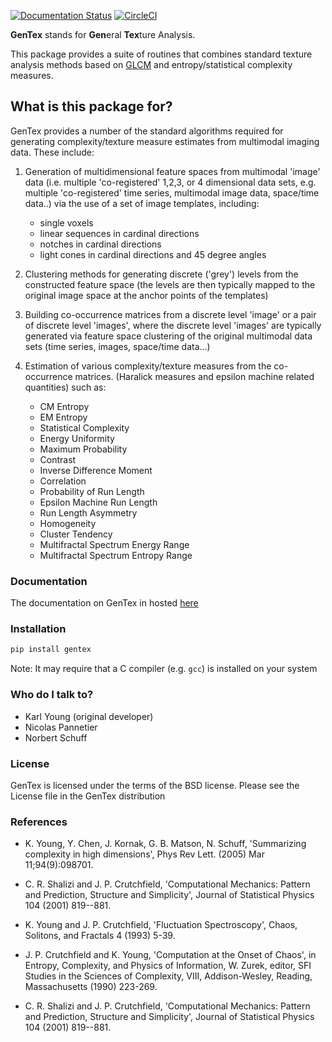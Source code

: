 [![Documentation Status](https://readthedocs.org/projects/gentex/badge/?version=latest)](https://gentex.readthedocs.io/en/latest/?badge=latest)
[![CircleCI](https://circleci.com/gh/NPann/GenTex.svg?style=svg)](https://circleci.com/gh/NPann/GenTex)

**GenTex** stands for **Gen**eral **Tex**ture Analysis.  

This package provides a suite of routines that combines standard texture 
analysis methods based on [GLCM](https://en.wikipedia.org/wiki/Co-occurrence_matrix) 
and entropy/statistical complexity measures.

## What is this package for?

GenTex provides a number of the standard algorithms required for generating 
complexity/texture measure estimates from multimodal imaging data. These include:

1. Generation of multidimensional feature spaces from multimodal 'image' data 
(i.e. multiple 'co-registered' 1,2,3, or 4 dimensional data sets, e.g. 
multiple 'co-registered' time series, multimodal image data, space/time data..) 
via the use of a set of image templates, including:  

    - single voxels
    - linear sequences in cardinal directions
    - notches in cardinal directions
    - light cones in cardinal directions and 45 degree angles

2. Clustering methods for generating discrete ('grey') levels from the constructed 
feature space (the levels are then typically mapped to the original image space at 
the anchor points of the templates)

3. Building co-occurrence matrices from a discrete level 'image' or a pair of 
discrete level 'images', where the discrete level 'images' are typically generated 
via feature space clustering of the original multimodal data sets (time series, images, 
space/time data...)

4. Estimation of various complexity/texture measures from the co-occurrence matrices.
(Haralick measures and epsilon machine related quantities) such as:

    - CM Entropy
    - EM Entropy
    - Statistical Complexity
    - Energy Uniformity
    - Maximum Probability
    - Contrast
    - Inverse Difference Moment
    - Correlation
    - Probability of Run Length
    - Epsilon Machine Run Length
    - Run Length Asymmetry
    - Homogeneity
    - Cluster Tendency
    - Multifractal Spectrum Energy Range
    - Multifractal Spectrum Entropy Range

### Documentation

The documentation on GenTex in hosted [here](https://gentex.readthedocs.io/en/latest/topics/quickstart.html)

### Installation ###

``` bash
pip install gentex
```

Note: It may require that a C compiler (e.g. `gcc`) is installed on your system

### Who do I talk to?

- Karl Young (original developer)
- Nicolas Pannetier 
- Norbert Schuff


### License

GenTex is licensed under the terms of the BSD license.
Please see the License file in the GenTex distribution


### References

* K. Young, Y. Chen, J. Kornak, G. B. Matson, N. Schuff,
'Summarizing complexity in high dimensions',
Phys Rev Lett. (2005) Mar 11;94(9):098701.

* C. R. Shalizi and J. P. Crutchfield, 'Computational
Mechanics: Pattern and Prediction, Structure and Simplicity',
Journal of Statistical Physics 104 (2001) 819--881.

* K. Young and J. P. Crutchfield, 'Fluctuation Spectroscopy',
Chaos, Solitons, and Fractals 4 (1993) 5-39.

* J. P. Crutchfield and K. Young, 'Computation at the
Onset of Chaos', in Entropy, Complexity, and Physics of
Information, W. Zurek, editor, SFI Studies in the Sciences
of Complexity, VIII, Addison-Wesley, Reading, Massachusetts
(1990) 223-269.

* C. R. Shalizi and J. P. Crutchfield, 'Computational
Mechanics: Pattern and Prediction, Structure and Simplicity',
Journal of Statistical Physics 104 (2001) 819--881.